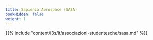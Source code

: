 ```yaml
---
title: Sapienza Aerospace (SASA)
bookHidden: false
weight: 1
---
```


{{% include "content/i3s/it/associazioni-studentesche/sasa.md" %}}